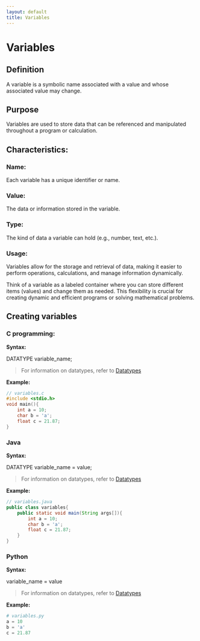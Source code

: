 ```yaml
---
layout: default
title: Variables
---
```


# Variables

## Definition

A variable is a symbolic name associated with a value and whose associated value may change.

## Purpose
Variables are used to store data that can be referenced and manipulated throughout a program or calculation.

## Characteristics:

### Name: 
Each variable has a unique identifier or name.
### Value: 
The data or information stored in the variable.
### Type: 
The kind of data a variable can hold (e.g., number, text, etc.).
### Usage: 
Variables allow for the storage and retrieval of data, making it easier to perform operations, calculations, and manage information dynamically.


Think of a variable as a labeled container where you can store different items (values) and change them as needed. This flexibility is crucial for creating dynamic and efficient programs or solving mathematical problems.


## Creating variables

### C programming:

**Syntax:**

DATATYPE variable_name;

> For information on datatypes, refer to [Datatypes](./datatypes.md)

**Example:**
```c
// variables.c
#include <stdio.h>
void main(){
    int a = 10;
    char b = 'a';
    float c = 21.87;
}
```

### Java

**Syntax:**

DATATYPE variable_name = value;

> For information on datatypes, refer to [Datatypes](./datatypes.md)

**Example:**
```java
// variables.java
public class variables{
    public static void main(String args[]){
        int a = 10;
        char b = 'a';
        float c = 21.87;
    }
}
```

### Python

**Syntax:**

variable_name = value


> For information on datatypes, refer to [Datatypes](./datatypes.md)

**Example:**
```python
# variables.py
a = 10
b = 'a'
c = 21.87
```